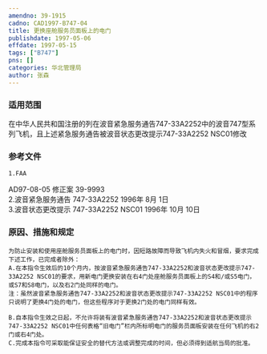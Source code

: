 ```yaml
---
amendno: 39-1915  
cadno: CAD1997-B747-04  
title: 更换座舱服务员面板上的电门  
publishdate: 1997-05-06  
effdate: 1997-05-15  
tags: ["B747"]  
pns: []  
categories: 华北管理局  
author: 张森  
---
```

  
### 适用范围  
在中华人民共和国注册的列在波音紧急服务通告747-33A2252中的波音747型系列飞机，且上述紧急服务通告被波音状态更改提示747-33A2252 NSC01修改  
  
<!--more-->  
### 参考文件  
    1.FAA  
AD97-08-05 修正案 39-9993  
    2.波音紧急服务通告 747-33A2252 1996年 8月 1日  
    3.波音状态更改提示 747-33A2252 NSC01 1996年 10月 10日  
  
### 原因、措施和规定  
    为防止安装和使用座舱服务员面板上的电门时，因短路故障而导致飞机内失火和冒烟，要求完成下述工作，已完成者除外：  
    A.在本指令生效后的10个月内，按波音紧急服务通告747-33A2252和波音状态更改提示747-33A2252 NSC01的要求，用新电门更换安装在右4门处座舱服务员面板上的S4和/或S5电门，或S7和S8电门，以及右2门处同样的电门。  
    注：虽然波音紧急服务通告747-33A2252和波音状态更改提示747-33A2252 NSC01中的程序只说明了更换4门处的电门，但这些程序对于更换2门处的电门同样有效。  
  
    B.自本指令生效之日起，不允许将装有波音紧急服务通告747-33A2252和波音状态更改提示747-33A2252 NSC01中任何表格“旧电门”栏内所标明电门的服务员面板安装在任何飞机的右2门或右4门处。  
    C.完成本指令可采取能保证安全的替代方法或调整完成的时间，但必须得到适航当局的批准。  
  
